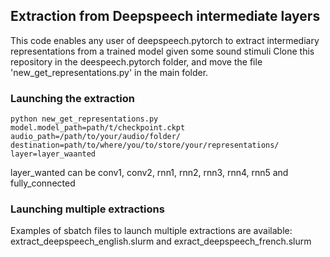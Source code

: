## Extraction from Deepspeech intermediate layers

This code enables any user of deepspeech.pytorch to extract intermediary representations from a trained model given some sound stimuli
Clone this repository in the deespeech.pytorch folder, and move the file 'new_get_representations.py' in the main folder.

### Launching the extraction

`python new_get_representations.py model.model_path=path/t/checkpoint.ckpt audio_path=/path/to/your/audio/folder/ destination=path/to/where/you/to/store/your/representations/ layer=layer_waanted`

layer_wanted can be conv1, conv2, rnn1, rnn2, rnn3, rnn4, rnn5 and fully_connected

### Launching multiple extractions

Examples of sbatch files to launch multiple extractions are available: extract_deepspeech_english.slurm and exract_deepspeech_french.slurm
